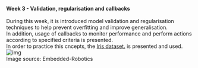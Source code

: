 **Week 3 - Validation, regularisation and callbacks**
</br>
</br>
During this week, it is introduced model validation and regularisation techniques to help prevent overfitting and improve generalisation. 
</br>
In addition, usage of callbacks to monitor performance and perform actions according to specified criteria is presented.
</br>
In order to practice this cncepts, the [Iris dataset.](https://archive.ics.uci.edu/ml/datasets/Iris) is presented and used.
![img](https://www.embedded-robotics.com/wp-content/uploads/2022/01/Iris-Dataset-Classification-768x275.png)
</br>
Image source: Embedded-Robotics
